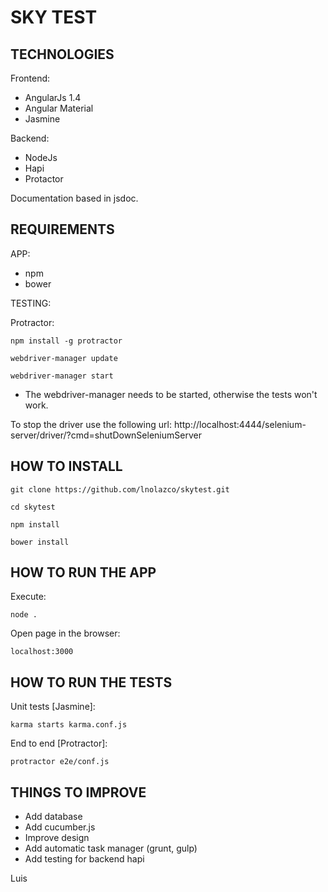 # SKY TEST

## TECHNOLOGIES

Frontend:
* AngularJs 1.4
* Angular Material
* Jasmine

Backend:
* NodeJs
* Hapi
* Protactor

Documentation based in jsdoc.

## REQUIREMENTS

APP:
* npm
* bower

TESTING:

Protractor:
``` shell
npm install -g protractor

webdriver-manager update

webdriver-manager start
```

* The webdriver-manager needs to be started, otherwise the tests won't work.

To stop the driver use the following url:
http://localhost:4444/selenium-server/driver/?cmd=shutDownSeleniumServer

## HOW TO INSTALL

``` shell
git clone https://github.com/lnolazco/skytest.git

cd skytest

npm install

bower install
```

## HOW TO RUN THE APP

Execute:
``` shell
node .
```
Open page in the browser:
``` shell
localhost:3000
```

## HOW TO RUN THE TESTS

Unit tests [Jasmine]:
``` shell
karma starts karma.conf.js
```
End to end [Protractor]:
``` shell
protractor e2e/conf.js
```

## THINGS TO IMPROVE
* Add database
* Add cucumber.js
* Improve design
* Add automatic task manager (grunt, gulp)
* Add testing for backend hapi

Luis
